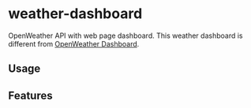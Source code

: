 # weather-dashboard

OpenWeather API with web page dashboard.
This weather dashboard is different from [OpenWeather
Dashboard](https://openweathermap.org/weather-dashboard).

## Usage

## Features
